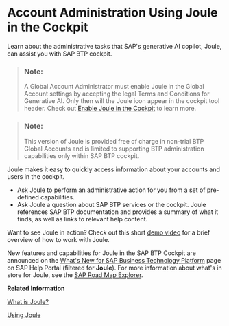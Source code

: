 <!-- loio3d7626bb588b4856963b8ffbb2d84290 -->

# Account Administration Using Joule in the Cockpit

Learn about the administrative tasks that SAP's generative AI copilot, Joule, can assist you with SAP BTP cockpit.

> ### Note:  
> A Global Account Administrator must enable Joule in the Global Account settings by accepting the legal Terms and Conditions for Generative AI. Only then will the Joule icon appear in the cockpit tool header. Check out [Enable Joule in the Cockpit](https://help.sap.com/docs/btp/sap-business-technology-platform/enable-joule-in-sap-btp-cockpit?version=Cloud) to learn more.

> ### Note:  
> This version of Joule is provided free of charge in non-trial BTP Global Accounts and is limited to supporting BTP administration capabilities only within SAP BTP cockpit.

Joule makes it easy to quickly access information about your accounts and users in the cockpit.

-   Ask Joule to perform an administrative action for you from a set of pre-defined capabilities.
-   Ask Joule a question about SAP BTP services or the cockpit. Joule references SAP BTP documentation and provides a summary of what it finds, as well as links to relevant help content.

Want to see Joule in action? Check out this short [demo video](https://sapvideo.cfapps.eu10-004.hana.ondemand.com/?entry_id=1_r027h6xo) for a brief overview of how to work with Joule.

New features and capabilities for Joule in the SAP BTP Cockpit are announced on the [What's New for SAP Business Technology Platform](https://help.sap.com/whats-new/cf0cb2cb149647329b5d02aa96303f56?locale=en-US&version=Cloud&Component=Joule) page on SAP Help Portal \(filtered for **Joule**\). For more information about what's in store for Joule, see the [SAP Road Map Explorer](https://roadmaps.sap.com/board?PRODUCT=381D36920F9E4FCBA9529D68C6167098&range=FIRST-LAST#Q1%202025).

**Related Information**  


[What is Joule?](https://help.sap.com/docs/joule/serviceguide/what-is-joule?version=CLOUD)

[Using Joule](https://help.sap.com/docs/joule/serviceguide/using-joule?version=CLOUD)

